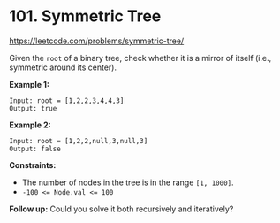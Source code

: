 # 101. Symmetric Tree

https://leetcode.com/problems/symmetric-tree/

Given the `root` of a binary tree, check whether it is a mirror of itself (i.e., symmetric around its center).

**Example 1:**

```
Input: root = [1,2,2,3,4,4,3]
Output: true
```

**Example 2:**

```
Input: root = [1,2,2,null,3,null,3]
Output: false
```

**Constraints:**

- The number of nodes in the tree is in the range `[1, 1000]`.
- `-100 <= Node.val <= 100`

**Follow up:** Could you solve it both recursively and iteratively?
